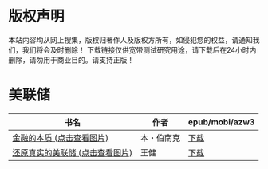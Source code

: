 # 版权声明

本站内容均从网上搜集，版权归著作人及版权方所有，如侵犯您的权益，请通知我们，我们将会及时删除！ 下载链接仅供宽带测试研究用途，请下载后在24小时内删除，请勿用于商业目的。请支持正版！

# 美联储

| 书名 | 作者 | epub/mobi/azw3 |
| --- | --- | --- |
| [金融的本质 (点击查看图片)](https://www.dushupai.com/attachment/2024/06/03/576ed4b83d654079.jpg) | 本・伯南克 | [下载](https://url89.ctfile.com/f/31084289-1357015177-18a4e8?p=8866) |
| [还原真实的美联储 (点击查看图片)](https://www.dushupai.com/attachment/2024/06/01/b904bcfcd507e3de.jpg) | 王健 | [下载](https://url89.ctfile.com/f/31084289-1357006543-4ddeaf?p=8866) |
